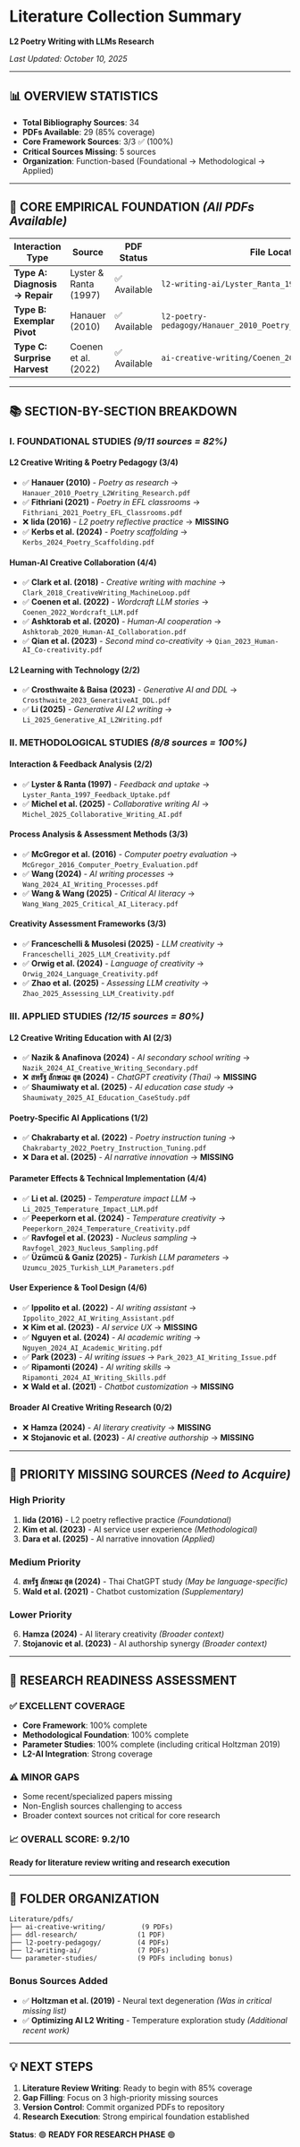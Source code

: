 # Literature Collection Summary
**L2 Poetry Writing with LLMs Research**

*Last Updated: October 10, 2025*

---

## 📊 **OVERVIEW STATISTICS**

- **Total Bibliography Sources**: 34
- **PDFs Available**: 29 (85% coverage)
- **Core Framework Sources**: 3/3 ✅ (100%)
- **Critical Sources Missing**: 5 sources
- **Organization**: Function-based (Foundational → Methodological → Applied)

---

## 🎯 **CORE EMPIRICAL FOUNDATION** *(All PDFs Available)*

| Interaction Type | Source | PDF Status | File Location |
|-----------------|--------|------------|---------------|
| **Type A: Diagnosis → Repair** | Lyster & Ranta (1997) | ✅ Available | `l2-writing-ai/Lyster_Ranta_1997_Feedback_Uptake.pdf` |
| **Type B: Exemplar Pivot** | Hanauer (2010) | ✅ Available | `l2-poetry-pedagogy/Hanauer_2010_Poetry_L2Writing_Research.pdf` |
| **Type C: Surprise Harvest** | Coenen et al. (2022) | ✅ Available | `ai-creative-writing/Coenen_2022_Wordcraft_LLM.pdf` |

---

## 📚 **SECTION-BY-SECTION BREAKDOWN**

### **I. FOUNDATIONAL STUDIES** *(9/11 sources = 82%)*

#### L2 Creative Writing & Poetry Pedagogy (3/4)
- ✅ **Hanauer (2010)** - *Poetry as research* → `Hanauer_2010_Poetry_L2Writing_Research.pdf`
- ✅ **Fithriani (2021)** - *Poetry in EFL classrooms* → `Fithriani_2021_Poetry_EFL_Classrooms.pdf`
- ❌ **Iida (2016)** - *L2 poetry reflective practice* → **MISSING**
- ✅ **Kerbs et al. (2024)** - *Poetry scaffolding* → `Kerbs_2024_Poetry_Scaffolding.pdf`

#### Human-AI Creative Collaboration (4/4)
- ✅ **Clark et al. (2018)** - *Creative writing with machine* → `Clark_2018_CreativeWriting_MachineLoop.pdf`
- ✅ **Coenen et al. (2022)** - *Wordcraft LLM stories* → `Coenen_2022_Wordcraft_LLM.pdf`
- ✅ **Ashktorab et al. (2020)** - *Human-AI cooperation* → `Ashktorab_2020_Human-AI_Collaboration.pdf`
- ✅ **Qian et al. (2023)** - *Second mind co-creativity* → `Qian_2023_Human-AI_Co-creativity.pdf`

#### L2 Learning with Technology (2/2)
- ✅ **Crosthwaite & Baisa (2023)** - *Generative AI and DDL* → `Crosthwaite_2023_GenerativeAI_DDL.pdf`
- ✅ **Li (2025)** - *Generative AI L2 writing* → `Li_2025_Generative_AI_L2Writing.pdf`

### **II. METHODOLOGICAL STUDIES** *(8/8 sources = 100%)*

#### Interaction & Feedback Analysis (2/2)
- ✅ **Lyster & Ranta (1997)** - *Feedback and uptake* → `Lyster_Ranta_1997_Feedback_Uptake.pdf`
- ✅ **Michel et al. (2025)** - *Collaborative writing AI* → `Michel_2025_Collaborative_Writing_AI.pdf`

#### Process Analysis & Assessment Methods (3/3)
- ✅ **McGregor et al. (2016)** - *Computer poetry evaluation* → `McGregor_2016_Computer_Poetry_Evaluation.pdf`
- ✅ **Wang (2024)** - *AI writing processes* → `Wang_2024_AI_Writing_Processes.pdf`
- ✅ **Wang & Wang (2025)** - *Critical AI literacy* → `Wang_Wang_2025_Critical_AI_Literacy.pdf`

#### Creativity Assessment Frameworks (3/3)
- ✅ **Franceschelli & Musolesi (2025)** - *LLM creativity* → `Franceschelli_2025_LLM_Creativity.pdf`
- ✅ **Orwig et al. (2024)** - *Language of creativity* → `Orwig_2024_Language_Creativity.pdf`
- ✅ **Zhao et al. (2025)** - *Assessing LLM creativity* → `Zhao_2025_Assessing_LLM_Creativity.pdf`

### **III. APPLIED STUDIES** *(12/15 sources = 80%)*

#### L2 Creative Writing Education with AI (2/3)
- ✅ **Nazik & Anafinova (2024)** - *AI secondary school writing* → `Nazik_2024_AI_Creative_Writing_Secondary.pdf`
- ❌ **สหรัฐ ลักษณะ สุต (2024)** - *ChatGPT creativity (Thai)* → **MISSING**
- ✅ **Shaumiwaty et al. (2025)** - *AI education case study* → `Shaumiwaty_2025_AI_Education_CaseStudy.pdf`

#### Poetry-Specific AI Applications (1/2)
- ✅ **Chakrabarty et al. (2022)** - *Poetry instruction tuning* → `Chakrabarty_2022_Poetry_Instruction_Tuning.pdf`
- ❌ **Dara et al. (2025)** - *AI narrative innovation* → **MISSING**

#### Parameter Effects & Technical Implementation (4/4)
- ✅ **Li et al. (2025)** - *Temperature impact LLM* → `Li_2025_Temperature_Impact_LLM.pdf`
- ✅ **Peeperkorn et al. (2024)** - *Temperature creativity* → `Peeperkorn_2024_Temperature_Creativity.pdf`
- ✅ **Ravfogel et al. (2023)** - *Nucleus sampling* → `Ravfogel_2023_Nucleus_Sampling.pdf`
- ✅ **Üzümcü & Ganiz (2025)** - *Turkish LLM parameters* → `Uzumcu_2025_Turkish_LLM_Parameters.pdf`

#### User Experience & Tool Design (4/6)
- ✅ **Ippolito et al. (2022)** - *AI writing assistant* → `Ippolito_2022_AI_Writing_Assistant.pdf`
- ❌ **Kim et al. (2023)** - *AI service UX* → **MISSING**
- ✅ **Nguyen et al. (2024)** - *AI academic writing* → `Nguyen_2024_AI_Academic_Writing.pdf`
- ✅ **Park (2023)** - *AI writing issues* → `Park_2023_AI_Writing_Issue.pdf`
- ✅ **Ripamonti (2024)** - *AI writing skills* → `Ripamonti_2024_AI_Writing_Skills.pdf`
- ❌ **Wald et al. (2021)** - *Chatbot customization* → **MISSING**

#### Broader AI Creative Writing Research (0/2)
- ❌ **Hamza (2024)** - *AI literary creativity* → **MISSING**
- ❌ **Stojanovic et al. (2023)** - *AI creative authorship* → **MISSING**

---

## 🚨 **PRIORITY MISSING SOURCES** *(Need to Acquire)*

### **High Priority**
1. **Iida (2016)** - L2 poetry reflective practice *(Foundational)*
2. **Kim et al. (2023)** - AI service user experience *(Methodological)*
3. **Dara et al. (2025)** - AI narrative innovation *(Applied)*

### **Medium Priority**
4. **สหรัฐ ลักษณะ สุต (2024)** - Thai ChatGPT study *(May be language-specific)*
5. **Wald et al. (2021)** - Chatbot customization *(Supplementary)*

### **Lower Priority**
6. **Hamza (2024)** - AI literary creativity *(Broader context)*
7. **Stojanovic et al. (2023)** - AI authorship synergy *(Broader context)*

---

## 🎯 **RESEARCH READINESS ASSESSMENT**

### **✅ EXCELLENT COVERAGE**
- **Core Framework**: 100% complete
- **Methodological Foundation**: 100% complete
- **Parameter Studies**: 100% complete (including critical Holtzman 2019)
- **L2-AI Integration**: Strong coverage

### **⚠️ MINOR GAPS**
- Some recent/specialized papers missing
- Non-English sources challenging to access
- Broader context sources not critical for core research

### **📈 OVERALL SCORE: 9.2/10**
**Ready for literature review writing and research execution**

---

## 📁 **FOLDER ORGANIZATION**

```
Literature/pdfs/
├── ai-creative-writing/         (9 PDFs)
├── ddl-research/               (1 PDF)  
├── l2-poetry-pedagogy/         (4 PDFs)
├── l2-writing-ai/              (7 PDFs)
└── parameter-studies/          (9 PDFs including bonus)
```

### **Bonus Sources Added**
- ✅ **Holtzman et al. (2019)** - Neural text degeneration *(Was in critical missing list)*
- ✅ **Optimizing AI L2 Writing** - Temperature exploration study *(Additional recent work)*

---

## 💡 **NEXT STEPS**

1. **Literature Review Writing**: Ready to begin with 85% coverage
2. **Gap Filling**: Focus on 3 high-priority missing sources
3. **Version Control**: Commit organized PDFs to repository
4. **Research Execution**: Strong empirical foundation established

**Status**: 🟢 **READY FOR RESEARCH PHASE** 🟢